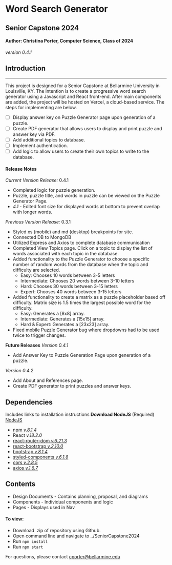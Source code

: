 # Word Search Generator
## Senior Capstone 2024
#### Author: Christina Porter, Computer Science, Class of 2024
*version 0.4.1*

## Introduction
---
This project is designed for a Senior Capstone at Bellarmine University in Louisville, KY. The intention is to create a progressive word search generator using a Javascript and React front-end. After main components are added, the project will be hosted on Vercel, a cloud-based service. The steps for implementing are below.

- [ ] Display answer key on Puzzle Generator page upon generation of a puzzle.
- [ ] Create PDF generator that allows users to display and print puzzle and answer key via PDF.
- [ ] Add additional topics to database.
- [ ] Implement authentication.
- [ ] Add logic to allow users to create their own topics to write to the database.

#### Release Notes
*Current Version Release:* 0.4.1
- Completed logic for puzzle generation.
- Puzzle, puzzle title, and words in puzzle can be viewed on the Puzzle Generator Page.
- *4.1* - Edited font size for displayed words at bottom to prevent overlap with longer words.

*Previous Version Release:* 0.3.1
- Styled xs (mobile) and md (desktop) breakpoints for site.
- Connected DB to MongoDB
- Utilized Express and Axios to complete database communication
- Completed View Topics page. Click on a topic to display the list of words associated with each topic in the database.
- Added functionality to the Puzzle Generator to choose a specific number of random words from the database when the topic and difficulty are selected.
  - Easy: Chooses 10 words between 3-5 letters
  - Intermediate: Chooses 20 words between 3-10 letters
  - Hard: Chooses 30 words between 3-15 letters
  - Expert: Chooses 40 words between 3-15 letters
- Added functionality to create a matrix as a puzzle placeholder based off difficulty. Matrix size is 1.5 times the largest possible word for the difficulty.
  - Easy: Generates a [8x8] array.
  - Intermediate: Generates a [15x15] array.
  - Hard & Expert: Generates a [23x23] array.
- Fixed mobile Puzzle Generator bug where dropdowns had to be used twice to trigger changes.

**Future Releases**
*Version 0.4.1*
- Add Answer Key to Puzzle Generation Page upon generation of a puzzle.
  
*Version 0.4.2*
- Add About and References page.
- Create PDF generator to print puzzles and answer keys.

## Dependencies
Includes links to installation instructions
**Download NodeJS** (Required)
[NodeJS](https://nodejs.org/en/download/current)

- [npm *v.8.1.4*](https://docs.npmjs.com/cli/v10/commands/npm-install)
- React *v.18.2.0*
- [react-router-dom *v.6.21.3*](https://www.npmjs.com/package/react-router-dom)
- [react-bootstrap *v.2.10.0*](https://react-bootstrap.netlify.app/docs/getting-started/introduction/)
- [bootstrap *v.8.1.4*](https://react-bootstrap.netlify.app/docs/getting-started/introduction/)
- [styled-components *v.6.1.8*](https://styled-components.com/docs/basics#installation)
- [cors *v.2.8.5*](https://developer.mozilla.org/en-US/docs/Web/HTTP/CORS)
- [axios *v.1.6.7*](https://axios-http.com/docs/intro)

## Contents
- Design Documents - Contains planning, proposal, and diagrams
- Components - Individual components and logic
- Pages - Displays used in Nav

#### To view:
- Download .zip of repository using Github.
- Open command line and navigate to ../SeniorCapstone2024
- Run `npm install`
- Run `npm start`

For questions, please contact cporter@bellarmine.edu
